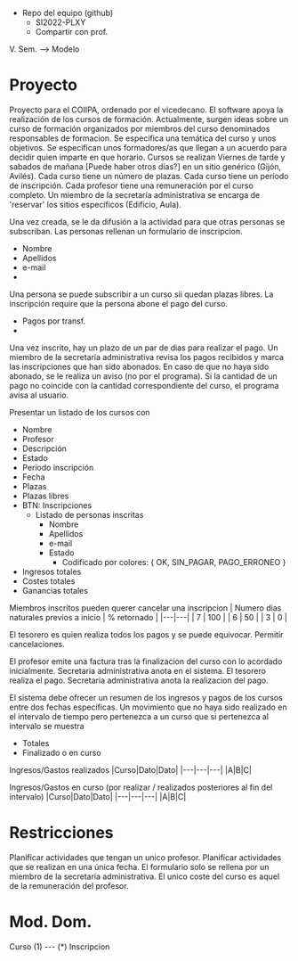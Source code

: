 - Repo del equipo (github)
	- SI2022-PLXY
	- Compartir con prof.

V. Sem. --> Modelo

# Proyecto
Proyecto para el COIIPA, ordenado por el vicedecano. El software apoya la realización de los cursos de formación.
Actualmente, surgen ideas sobre un curso de formación organizados por miembros del curso denominados responsables de formacion.
Se especifica una temática del curso y unos objetivos. Se especifican unos formadores/as que llegan a un acuerdo para decidir quien imparte en que horario.
Cursos se realizan Viernes de tarde y sabados de mañana [Puede haber otros días?] en un sitio genérico (Gijón, Avilés).
Cada curso tiene un número de plazas.
Cada curso tiene un período de inscripción.
Cada profesor tiene una remuneración por el curso completo.
Un miembro de la secretaría administrativa se encarga de 'reservar' los sitios específicos (Edificio, Aula).

Una vez creada, se le da difusión a la actividad para que otras personas se subscriban.
Las personas rellenan un formulario de inscripcion.
- Nombre
- Apellidos
- e-mail
- 
Una persona se puede subscribir a un curso sii quedan plazas libres.
La inscripción require que la persona abone el pago del curso.
- Pagos por transf.
- 
Una vez inscrito, hay un plazo de un par de dias para realizar el pago.
	Un miembro de la secretaría administrativa revisa los pagos recibidos y marca las inscripciones que han sido abonados.
	En caso de que no haya sido abonado, se le realiza un aviso (no por el programa).
	Si la cantidad de un pago no coincide con la cantidad correspondiente del curso, el programa avisa al usuario.
	
Presentar un listado de los cursos con 
- Nombre
- Profesor
- Descripción
- Estado
- Período inscripción
- Fecha
- Plazas
- Plazas libres
- BTN: Inscripciones
	- Listado de personas inscritas
		- Nombre
		- Apellidos
		- e-mail
		- Estado
			- Codificado por colores: { OK, SIN_PAGAR, PAGO_ERRONEO }
- Ingresos totales
- Costes totales
- Ganancias totales
	
Miembros inscritos pueden querer cancelar una inscripcion
| Numero dias naturales previos a inicio | % retornado |
|---|---|
| 7 | 100 |
| 6 | 50 | 
| 3 | 0 |

El tesorero es quien realiza todos los pagos y se puede equivocar. Permitir cancelaciones.

El profesor emite una factura tras la finalizacion del curso con lo acordado inicialmente.
Secretaria administrativa anota en el sistema.
El tesorero realiza el pago.
Secretaria administrativa anota la realizacion del pago.

El sistema debe ofrecer un resumen de los ingresos y pagos de los cursos entre dos fechas específicas.
Un movimiento que no haya sido realizado en el intervalo de tiempo pero pertenezca a un curso que si pertenezca al intervalo se muestra
- Totales
- Finalizado o en curso

Ingresos/Gastos realizados
|Curso|Dato|Dato|
|---|---|---|
|A|B|C|

Ingresos/Gastos en curso (por realizar / realizados posteriores al fin del intervalo)
|Curso|Dato|Dato|
|---|---|---|
|A|B|C|

# Restricciones
Planificar actividades que tengan un unico profesor.
Planificar actividades que se realizan en una única fecha.
El formulario solo se rellena por un miembro de la secretaría administrativa.
El unico coste del curso es aquel de la remuneración del profesor.

# Mod. Dom.
Curso (1) --- (*) Inscripcion
